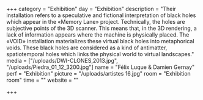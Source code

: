 +++
category = "Exhibition"
day = "Exhibition"
description = "Their installation refers to a speculative and fictional interpretation of black holes which appear in the «Memory Lane» project. Technically, the holes are subjective points of the 3D scanner. This means that, in the 3D rendering, a lack of information appears where the machine is physically placed. The «VOID» installation materializes these virtual black holes into metaphorical voids. These black holes are considered as a kind of antimatter, spatiotemporal holes which links the physical world to virtual landscapes."
media = ["/uploads/DWI-CLONES,2013.jpg", "/uploads/Piedra_01_12_3200.jpg"]
name = "Félix Luque & Damien Gernay"
perf = "Exhibition"
picture = "/uploads/artistes 16.jpg"
room = "Exhibition room"
time = ""
website = ""

+++
